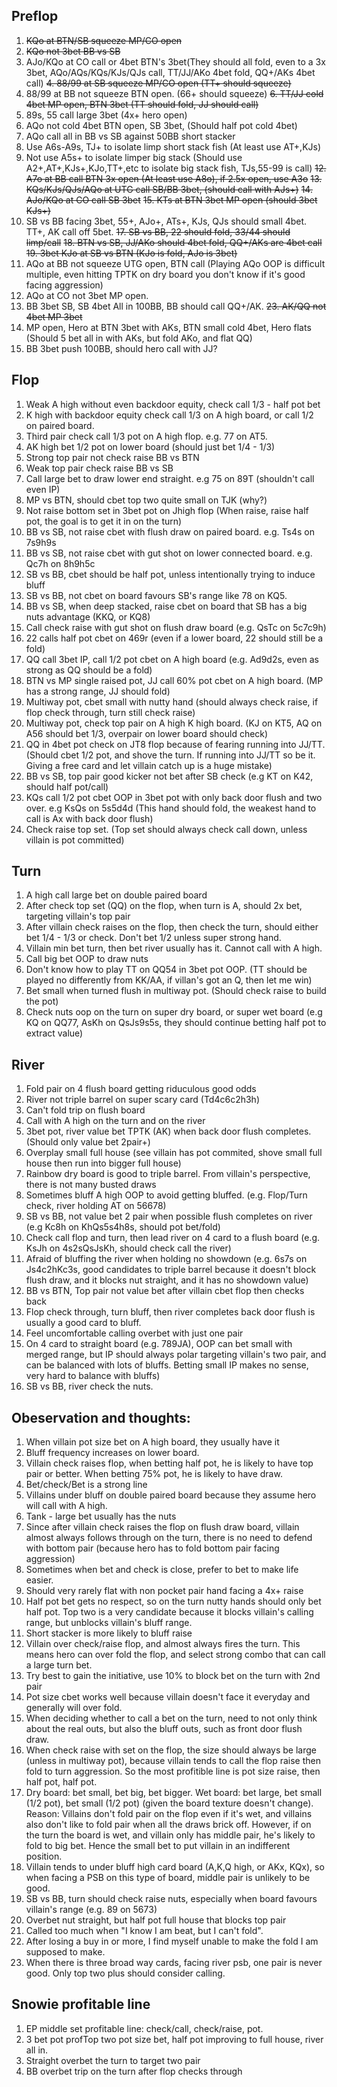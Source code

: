 ## Preflop

1. ~~KQo at BTN/SB squeeze MP/CO open~~
2. ~~KQo not 3bet BB vs SB~~
3. AJo/KQo at CO call or 4bet BTN's 3bet(They should all fold, even to a 3x 3bet, AQo/AQs/KQs/KJs/QJs call, TT/JJ/AKo 4bet fold, QQ+/AKs 4bet call)
~~4. 88/99 at SB squeeze MP/CO open (TT+ should squeeze)~~
5. 88/99 at BB not squeeze BTN open. (66+ should squeeze)
~~6. TT/JJ cold 4bet MP open, BTN 3bet (TT should fold, JJ should call)~~
7. 89s, 55 call large 3bet (4x+ hero open)
8. AQo not cold 4bet BTN open, SB 3bet, (Should half pot cold 4bet) 
9. AQo call all in BB vs SB against 50BB short stacker
10. Use A6s-A9s, TJ+ to isolate limp short stack fish (At least use AT+,KJs)
11. Not use A5s+ to isolate limper big stack (Should use A2+,AT+,KJs+,KJo,TT+,etc to isolate big stack fish, TJs,55-99 is call)
~~12. A7o at BB call BTN 3x open (At least use A8o), if 2.5x open, use A3o~~
~~13. KQs/KJs/QJs/AQo at UTG call SB/BB 3bet, (should call with AJs+)~~
~~14. AJo/KQo at CO call SB 3bet~~
~~15. KTs at BTN 3bet MP open (should 3bet KJs+)~~
16. SB vs BB facing 3bet, 55+, AJo+, ATs+, KJs, QJs should small 4bet. TT+, AK call off 5bet. 
~~17. SB vs BB, 22 should fold, 33/44 should limp/call~~
~~18. BTN vs SB, JJ/AKo should 4bet fold, QQ+/AKs are 4bet call~~
~~19. 3bet KJo at SB vs BTN (KJo is fold, AJo is 3bet)~~
20. AQo at BB not squeeze UTG open, BTN call (Playing AQo OOP is difficult multiple, even hitting TPTK on dry board you don't know if it's good facing aggression)
21. AQo at CO not 3bet MP open. 
22. BB 3bet SB, SB 4bet All in 100BB, BB should call QQ+/AK. 
~~23. AK/QQ not 4bet MP 3bet~~
24. MP open, Hero at BTN 3bet with AKs, BTN small cold 4bet, Hero flats (Should 5 bet all in with AKs, but fold AKo, and flat QQ)
25. BB 3bet push 100BB, should hero call with JJ?

## Flop

1. Weak A high without even backdoor equity, check call 1/3 - half pot bet
2. K high with backdoor equity check call 1/3 on A high board, or call 1/2 on paired board. 
3. Third pair check call 1/3 pot on A high flop. e.g. 77 on AT5.
4. AK high bet 1/2 pot on lower board (should just bet 1/4 - 1/3)
5. Strong top pair not check raise BB vs BTN
6. Weak top pair check raise BB vs SB
7. Call large bet to draw lower end straight. e.g 75 on 89T (shouldn't call even IP)
8. MP vs BTN, should cbet top two quite small on TJK (why?)
9. Not raise bottom set in 3bet pot on Jhigh flop (When raise, raise half pot, the goal is to get it in on the turn)
10. BB vs SB, not raise cbet with flush draw on paired board. e.g. Ts4s on 7s9h9s
11. BB vs SB, not raise cbet with gut shot on lower connected board. e.g. Qc7h on 8h9h5c
12. SB vs BB, cbet should be half pot, unless intentionally trying to induce bluff
13. SB vs BB, not cbet on board favours SB's range like 78 on KQ5. 
14. BB vs SB, when deep stacked, raise cbet on board that SB has a big nuts advantage (KKQ, or KQ8)
15. Call check raise with gut shot on flush draw board (e.g. QsTc on 5c7c9h)
16. 22 calls half pot cbet on 469r (even if a lower board, 22 should still be a fold)
17. QQ call 3bet IP, call 1/2 pot cbet on A high board (e.g. Ad9d2s, even as strong as QQ should be a fold)
18. BTN vs MP single raised pot, JJ call 60% pot cbet on A high board. (MP has a strong range, JJ should fold)
19. Multiway pot, cbet small with nutty hand (should always check raise, if flop check through, turn still check raise)
20. Multiway pot, check top pair on A high K high board. (KJ on KT5, AQ on A56 should bet 1/3, overpair on lower board should check)
21. QQ in 4bet pot check on JT8 flop because of fearing running into JJ/TT. (Should cbet 1/2 pot, and shove the turn. If running into JJ/TT so be it. Giving a free card and let villain catch up is a huge mistake)
22. BB vs SB, top pair good kicker not bet after SB check (e.g KT on K42, should half pot/call)
23. KQs call 1/2 pot cbet OOP in 3bet pot with only back door flush and two over. e.g KsQs on 5s5d4d (This hand should fold, the weakest hand to call is Ax with back door flush)
24. Check raise top set. (Top set should always check call down, unless villain is pot committed)

## Turn

1. A high call large bet on double paired board
2. After check top set (QQ) on the flop, when turn is A, should 2x bet, targeting villain's top pair
3. After villain check raises on the flop, then check the turn, should either bet 1/4 - 1/3 or check. Don't bet 1/2 unless super strong hand. 
4. Villain min bet turn, then bet river usually has it. Cannot call with A high.
5. Call big bet OOP to draw nuts
6. Don't know how to play TT on QQ54 in 3bet pot OOP. (TT should be played no differently from KK/AA, if villan's got an Q, then let me win)
7. Bet small when turned flush in multiway pot. (Should check raise to build the pot)
8. Check nuts oop on the turn on super dry board, or super wet board (e.g KQ on QQ77, AsKh on QsJs9s5s, they should continue betting half pot to extract value)

## River

1. Fold pair on 4 flush board getting riduculous good odds
2. River not triple barrel on super scary card (Td4c6c2h3h)
3. Can't fold trip on flush board
4. Call with A high on the turn and on the river
5. 3bet pot, river value bet TPTK (AK) when back door flush completes. (Should only value bet 2pair+)
6. Overplay small full house (see villain has pot commited, shove small full house then run into bigger full house)
7. Rainbow dry board is good to triple barrel. From villain's perspective, there is not many busted draws
8. Sometimes bluff A high OOP to avoid getting bluffed. (e.g. Flop/Turn check, river holding AT on 56678)
9. SB vs BB, not value bet 2 pair when possible flush completes on river (e.g Kc8h on KhQs5s4h8s, should pot bet/fold)
10. Check call flop and turn, then lead river on 4 card to a flush board (e.g. KsJh on 4s2sQsJsKh, should check call the river)
11. Afraid of bluffing the river when holding no showdown (e.g. 6s7s on Js4c2hKc3s, good candidates to triple barrel because it doesn't block flush draw, and it blocks nut straight, and it has no showdown value)
12. BB vs BTN, Top pair not value bet after villain cbet flop then checks back
13. Flop check through, turn bluff, then river completes back door flush is usually a good card to bluff.
14. Feel uncomfortable calling overbet with just one pair
15. On 4 card to straight board (e.g. 789JA), OOP can bet small with merged range, but IP should always polar targeting villain's two pair, and can be balanced with lots of bluffs. Betting small IP makes no sense, very hard to balance with bluffs)
16. SB vs BB, river check the nuts. 

## Obeservation and thoughts:

1. When villain pot size bet on A high board, they usually have it
2. Bluff frequency increases on lower board. 
3. Villain check raises flop, when betting half pot, he is likely to have top pair or better. When betting 75% pot, he is likely to have draw. 
4. Bet/check/Bet is a strong line
5. Villains under bluff on double paired board because they assume hero will call with A high. 
6. Tank - large bet usually has the nuts
7. Since after villain check raises the flop on flush draw board, villain almost always follows through on the turn, there is no need to defend with bottom pair (because hero has to fold bottom pair facing aggression)
8. Sometimes when bet and check is close, prefer to bet to make life easier. 
9. Should very rarely flat with non pocket pair hand facing a 4x+ raise
10. Half pot bet gets no respect, so on the turn nutty hands should only bet half pot. Top two is a very candidate because it blocks villain's calling range, but unblocks villain's bluff range. 
11. Short stacker is more likely to bluff raise
12. Villain over check/raise flop, and almost always fires the turn. This means hero can over fold the flop, and select strong combo that can call a large turn bet.
13. Try best to gain the initiative, use 10% to block bet on the turn with 2nd pair
14. Pot size cbet works well because villain doesn't face it everyday and generally will over fold. 
15. When deciding whether to call a bet on the turn, need to not only think about the real outs, but also the bluff outs, such as front door flush draw. 
16. When check raise with set on the flop, the size should always be large (unless in multiway pot), because villain tends to call the flop raise then fold to turn aggression. So the most profitible line is pot size raise, then half pot, half pot. 
17. Dry board: bet small, bet big, bet bigger. Wet board: bet large, bet small (1/2 pot), bet small (1/2 pot) (given the board texture doesn't change). Reason: Villains don't fold pair on the flop even if it's wet, and villains also don't like to fold pair when all the draws brick off. However, if on the turn the board is wet, and villain only has middle pair, he's likely to fold to big bet. Hence the small bet to put villain in an indifferent position. 
18. Villain tends to under bluff high card board (A,K,Q high, or AKx, KQx), so when facing a PSB on this type of board, middle pair is unlikely to be good. 
19. SB vs BB, turn should check raise nuts, especially when board favours villain's range (e.g. 89 on 5673)
20. Overbet nut straight, but half pot full house that blocks top pair 
21. Called too much when "I know I am beat, but I can't fold". 
22. After losing a buy in or more, I find myself unable to make the fold I am supposed to make. 
23. When there is three broad way cards, facing river psb, one pair is never good. Only top two plus should consider calling. 

## Snowie profitable line

1. EP middle set profitable line: check/call, check/raise, pot. 
2. 3 bet pot profTop two pot size bet, half pot improving to full house, river all in. 
3. Straight overbet the turn to target two pair
4. BB overbet trip on the turn after flop checks through
